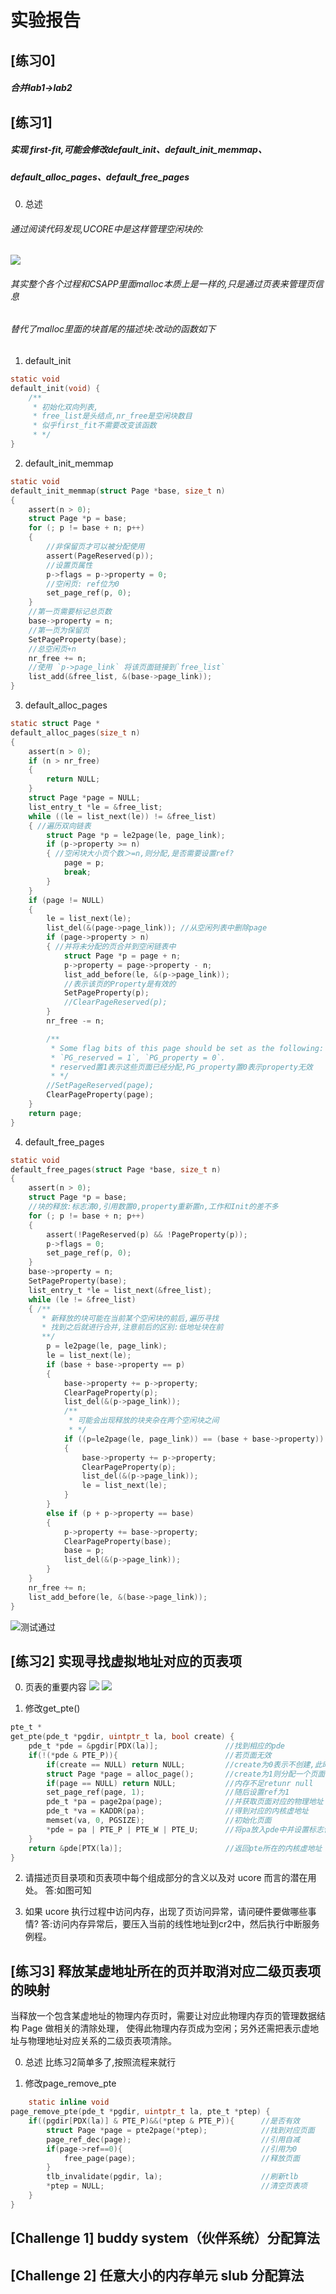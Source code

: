 # 实验报告
## [练习0]
##### 合并lab1->lab2

## [练习1]
##### 实现 first-fit,可能会修改default_init、default_init_memmap、
##### default_alloc_pages、default_free_pages 

0. 总述  
###### 通过阅读代码发现,UCORE中是这样管理空闲块的:
![](image/struct_blocks.png)
###### 其实整个各个过程和CSAPP里面malloc本质上是一样的,只是通过页表来管理页信息
###### 替代了malloc里面的块首尾的描述块:改动的函数如下

1. default_init
```C
static void
default_init(void) {
    /**
     * 初始化双向列表,
     * free_list是头结点,nr_free是空闲块数目
     * 似乎first_fit不需要改变该函数
     * */
}

```

2. default_init_memmap
```C
static void
default_init_memmap(struct Page *base, size_t n)
{
    assert(n > 0);
    struct Page *p = base;
    for (; p != base + n; p++)
    {
        //非保留页才可以被分配使用
        assert(PageReserved(p));
        //设置页属性
        p->flags = p->property = 0;
        //空闲页: ref位为0
        set_page_ref(p, 0);
    }
    //第一页需要标记总页数
    base->property = n;
    //第一页为保留页
    SetPageProperty(base);
    //总空闲页+n
    nr_free += n;
    //使用 `p->page_link` 将该页面链接到`free_list`
    list_add(&free_list, &(base->page_link));
}
```

3. default_alloc_pages
```C
static struct Page *
default_alloc_pages(size_t n)
{
    assert(n > 0);
    if (n > nr_free)
    {
        return NULL;
    }
    struct Page *page = NULL;
    list_entry_t *le = &free_list;
    while ((le = list_next(le)) != &free_list)
    { //遍历双向链表
        struct Page *p = le2page(le, page_link);
        if (p->property >= n)
        { //空闲块大小页个数＞=n,则分配,是否需要设置ref?
            page = p;
            break;
        }
    }
    if (page != NULL)
    {
        le = list_next(le);
        list_del(&(page->page_link)); //从空闲列表中删除page
        if (page->property > n)
        { //并将未分配的页合并到空闲链表中
            struct Page *p = page + n;
            p->property = page->property - n;
            list_add_before(le, &(p->page_link));
            //表示该页的Property是有效的
            SetPageProperty(p);
            //ClearPageReserved(p);
        }
        nr_free -= n;

        /**
         * Some flag bits of this page should be set as the following: 
         * `PG_reserved = 1`, `PG_property = 0`.
         * reserved置1表示这些页面已经分配,PG_property置0表示property无效
         * */
        //SetPageReserved(page);
        ClearPageProperty(page);
    }
    return page;
}

```

4. default_free_pages
```C
static void
default_free_pages(struct Page *base, size_t n)
{
    assert(n > 0);
    struct Page *p = base;
    //块的释放:标志清0,引用数置0,property重新置n,工作和Init的差不多
    for (; p != base + n; p++)
    {
        assert(!PageReserved(p) && !PageProperty(p));
        p->flags = 0;
        set_page_ref(p, 0);
    }
    base->property = n;
    SetPageProperty(base);
    list_entry_t *le = list_next(&free_list);
    while (le != &free_list)
    { /**
       * 新释放的块可能在当前某个空闲块的前后,遍历寻找
       * 找到之后就进行合并,注意前后的区别:低地址块在前
       **/
        p = le2page(le, page_link);
        le = list_next(le);
        if (base + base->property == p)
        {
            base->property += p->property;
            ClearPageProperty(p);
            list_del(&(p->page_link));
            /**
             * 可能会出现释放的块夹杂在两个空闲块之间 
             * */
            if ((p=le2page(le, page_link)) == (base + base->property))
            {
                base->property += p->property;
                ClearPageProperty(p);
                list_del(&(p->page_link));
                le = list_next(le);
            }
        }
        else if (p + p->property == base)
        {
            p->property += base->property;
            ClearPageProperty(base);
            base = p;
            list_del(&(p->page_link));
        }
    }
    nr_free += n;
    list_add_before(le, &(base->page_link));
}

```
![测试通过](image\first_fit_success.png)

## [练习2] 实现寻找虚拟地址对应的页表项

0. 页表的重要内容
![](image\key_page1.png)
![](image\key_page2.png)

1. 修改get_pte()
```C
pte_t *
get_pte(pde_t *pgdir, uintptr_t la, bool create) {
    pde_t *pde = &pgdir[PDX(la)];               //找到相应的pde
    if(!(*pde & PTE_P)){                        //若页面无效
        if(create == NULL) return NULL;         //create为0表示不创建,此时返回null
        struct Page *page = alloc_page();       //create为1则分配一个页面
        if(page == NULL) return NULL;           //内存不足retunr null
        set_page_ref(page, 1);                  //随后设置ref为1
        pde_t *pa = page2pa(page);              //并获取页面对应的物理地址
        pde_t *va = KADDR(pa);                  //得到对应的内核虚地址
        memset(va, 0, PGSIZE);                  //初始化页面
        *pde = pa | PTE_P | PTE_W | PTE_U;      //将pa放入pde中并设置标志位
    }
    return &pde[PTX(la)];                       //返回pte所在的内核虚地址
}
```

2. 请描述页目录项和页表项中每个组成部分的含义以及对 ucore 而言的潜在用处。
    答:如图可知

3. 如果 ucore 执行过程中访问内存，出现了页访问异常，请问硬件要做哪些事情?
    答:访问内存异常后，要压入当前的线性地址到cr2中，然后执行中断服务例程。

## [练习3] 释放某虚地址所在的页并取消对应二级页表项的映射  
当释放一个包含某虚地址的物理内存页时，需要让对应此物理内存页的管理数据结构 Page 做相关的清除处理，
使得此物理内存页成为空闲；另外还需把表示虚地址与物理地址对应关系的二级页表项清除。  

0. 总述
    比练习2简单多了,按照流程来就行

1. 修改page_remove_pte
```C
    static inline void
page_remove_pte(pde_t *pgdir, uintptr_t la, pte_t *ptep) {
    if((pgdir[PDX(la)] & PTE_P)&&(*ptep & PTE_P)){      //是否有效
        struct Page *page = pte2page(*ptep);            //找到对应页面
        page_ref_dec(page);                             //引用自减
        if(page->ref==0){                               //引用为0
            free_page(page);                            //释放页面
        }
        tlb_invalidate(pgdir, la);                      //刷新tlb
        *ptep = NULL;                                   //清空页表项
    }
}
```
## [Challenge 1] buddy system（伙伴系统）分配算法

## [Challenge 2] 任意大小的内存单元 slub 分配算法

